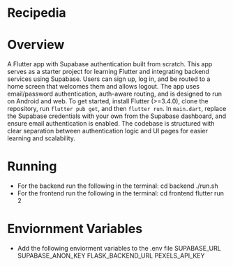 # Recipedia

# Overview
A Flutter app with Supabase authentication built from scratch. This app serves as a starter project for learning Flutter and integrating backend services using Supabase. Users can sign up, log in, and be routed to a home screen that welcomes them and allows logout. The app uses email/password authentication, auth-aware routing, and is designed to run on Android and web. To get started, install Flutter (>=3.4.0), clone the repository, run `flutter pub get`, and then `flutter run`. In `main.dart`, replace the Supabase credentials with your own from the Supabase dashboard, and ensure email authentication is enabled. The codebase is structured with clear separation between authentication logic and UI pages for easier learning and scalability.

# Running
 - For the backend run the following in the terminal:
    cd backend
    ./run.sh
 - For the frontend run the following in the terminal:
    cd frontend
    flutter run
    2

# Enviornment Variables
 - Add the following enviorment variables to the .env file
    SUPABASE_URL
    SUPABASE_ANON_KEY
    FLASK_BACKEND_URL
    PEXELS_API_KEY